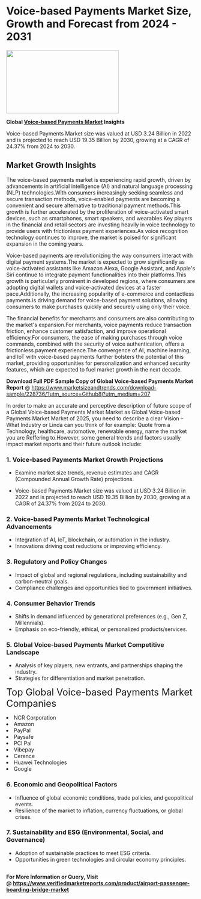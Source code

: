 <H1>Voice-based Payments Market Size, Growth and Forecast from 2024 - 2031</H1><img class="aligncenter size-medium wp-image-584254" src="https://thirdeyenews.in/wp-content/uploads/2024/09/Global-Market-Research-300x168.jpeg" alt="" width="300" height="168" /><p><strong>Global&nbsp;<a href="https://www.marketsizeandtrends.com/download-sample/228736/?utm_source=Github8j?utm_medium=207">Voice-based Payments Market</a> Insights</strong></p><p>Voice-based Payments Market size was valued at USD 3.24 Billion in 2022 and is projected to reach USD 19.35 Billion by 2030, growing at a CAGR of 24.37% from 2024 to 2030.</p><p><h2>Market Growth Insights</h2> <p>The voice-based payments market is experiencing rapid growth, driven by advancements in artificial intelligence (AI) and natural language processing (NLP) technologies.With consumers increasingly seeking seamless and secure transaction methods, voice-enabled payments are becoming a convenient and secure alternative to traditional payment methods.This growth is further accelerated by the proliferation of voice-activated smart devices, such as smartphones, smart speakers, and wearables.Key players in the financial and retail sectors are investing heavily in voice technology to provide users with frictionless payment experiences.As voice recognition technology continues to improve, the market is poised for significant expansion in the coming years.</p> <p>Voice-based payments are revolutionizing the way consumers interact with digital payment systems.The market is expected to grow significantly as voice-activated assistants like Amazon Alexa, Google Assistant, and Apple's Siri continue to integrate payment functionalities into their platforms.This growth is particularly prominent in developed regions, where consumers are adopting digital wallets and voice-activated devices at a faster pace.Additionally, the increasing popularity of e-commerce and contactless payments is driving demand for voice-based payment solutions, allowing consumers to make purchases quickly and securely using only their voice.</p> <p>The financial benefits for merchants and consumers are also contributing to the market's expansion.For merchants, voice payments reduce transaction friction, enhance customer satisfaction, and improve operational efficiency.For consumers, the ease of making purchases through voice commands, combined with the security of voice authentication, offers a frictionless payment experience.The convergence of AI, machine learning, and IoT with voice-based payments further bolsters the potential of this market, providing opportunities for personalization and enhanced security features, which are expected to fuel market growth in the next decade.</p> <p><span class=""><strong>Download Full PDF Sample Copy of Global Voice-based Payments Market Report</strong> @ <a href="https://www.marketsizeandtrends.com/download-sample/228736/?utm_source=Github8j?utm_medium=207" target="_blank">https://www.marketsizeandtrends.com/download-sample/228736/?utm_source=Github8j?utm_medium=207</a></span></p><p>In order to make an accurate and perceptive description of future scope of a Global&nbsp;Voice-based Payments Market Market as Global&nbsp;Voice-based Payments Market Market of 2025, you need to describe a clear Vision &ndash; What Industry or Linda can you think of for example: Quote from a Technology, healthcare, automotive, renewable energy, name the market you are Reffering to.However, some general trends and factors usually impact market reports and their future outlook include:</p><h3>1.&nbsp;<strong>Voice-based Payments Market Growth Projections</strong></h3><ul><li>Examine market size trends, revenue estimates and CAGR (Compounded Annual Growth Rate) projections.</li><li><p>Voice-based Payments Market size was valued at USD 3.24 Billion in 2022 and is projected to reach USD 19.35 Billion by 2030, growing at a CAGR of 24.37% from 2024 to 2030.</p></li></ul><h3>2.&nbsp;<strong>Voice-based Payments Market Technological Advancements</strong></h3><ul><li>Integration of AI, IoT, blockchain, or automation in the industry.</li><li>Innovations driving cost reductions or improving efficiency.</li></ul><h3>3.&nbsp;<strong>Regulatory and Policy Changes</strong></h3><ul><li>Impact of global and regional regulations, including sustainability and carbon-neutral goals.</li><li>Compliance challenges and opportunities tied to government initiatives.</li></ul><h3>4.&nbsp;<strong>Consumer Behavior Trends</strong></h3><ul><li>Shifts in demand influenced by generational preferences (e.g., Gen Z, Millennials).</li><li>Emphasis on eco-friendly, ethical, or personalized products/services.</li></ul><h3>5.&nbsp;<strong>Global Voice-based Payments Market Competitive Landscape</strong></h3><ul><li>Analysis of key players, new entrants, and partnerships shaping the industry.</li><li>Strategies for differentiation and market penetration.</li></ul><p data-pm-slice="1 1 []"><span style="color: inherit; font-family: inherit; font-size: 25px;">Top Global Voice-based Payments Market Companies</span></p><div class="" data-test-id=""><p><li>NCR Corporation</li><li> Amazon</li><li> PayPal</li><li> Paysafe</li><li> PCI Pal</li><li> Vibepay</li><li> Cerence</li><li> Huawei Technologies</li><li> Google</li></p></div><h3>6.&nbsp;<strong>Economic and Geopolitical Factors</strong></h3><ul><li>Influence of global economic conditions, trade policies, and geopolitical events.</li><li>Resilience of the market to inflation, currency fluctuations, or global crises.</li></ul><h3>7.&nbsp;<strong>Sustainability and ESG (Environmental, Social, and Governance)</strong></h3><ul><li>Adoption of sustainable practices to meet ESG criteria.</li><li>Opportunities in green technologies and circular economy principles.</li></ul><h2><strong style="font-size: 14px;">For More Information or Query, Visit @&nbsp;</strong><a style="background-color: #ffffff; font-size: 14px;" href="https://www.marketsizeandtrends.com/report/voice-based-payments-market/" target="_blank">https://www.verifiedmarketreports.com/product/airport-passenger-boarding-bridge-market</a></h2>